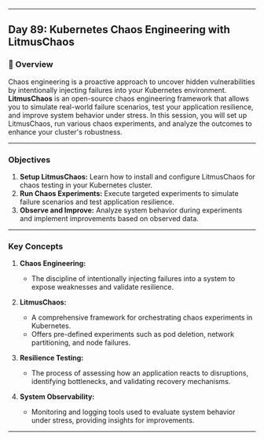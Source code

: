 ﻿---

## Day 89: Kubernetes Chaos Engineering with LitmusChaos

### 📘 Overview

Chaos engineering is a proactive approach to uncover hidden vulnerabilities by intentionally injecting failures into your Kubernetes environment. **LitmusChaos** is an open-source chaos engineering framework that allows you to simulate real-world failure scenarios, test your application resilience, and improve system behavior under stress. In this session, you will set up LitmusChaos, run various chaos experiments, and analyze the outcomes to enhance your cluster's robustness.

---

### Objectives

1. **Setup LitmusChaos:** Learn how to install and configure LitmusChaos for chaos testing in your Kubernetes cluster.
2. **Run Chaos Experiments:** Execute targeted experiments to simulate failure scenarios and test application resilience.
3. **Observe and Improve:** Analyze system behavior during experiments and implement improvements based on observed data.

---

### Key Concepts

1. **Chaos Engineering:**  
   - The discipline of intentionally injecting failures into a system to expose weaknesses and validate resilience.

2. **LitmusChaos:**  
   - A comprehensive framework for orchestrating chaos experiments in Kubernetes.
   - Offers pre-defined experiments such as pod deletion, network partitioning, and node failures.

3. **Resilience Testing:**  
   - The process of assessing how an application reacts to disruptions, identifying bottlenecks, and validating recovery mechanisms.

4. **System Observability:**  
   - Monitoring and logging tools used to evaluate system behavior under stress, providing insights for improvements.

---


